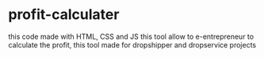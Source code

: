 # profit-calculater
this code made with HTML, CSS and JS this tool allow to e-entrepreneur to calculate the profit, this tool made for dropshipper and dropservice projects
